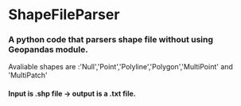 # ShapeFileParser
### A python code that parsers shape file without using Geopandas module.
Avaliable shapes are :'Null','Point','Polyline','Polygon','MultiPoint' and 'MultiPatch'
#### Input is .shp file &rarr; output is a .txt file.
